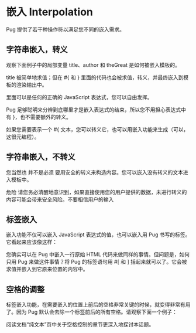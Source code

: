# 嵌入 Interpolation
Pug 提供了若干种操作符以满足您不同的嵌入需求。

## 字符串嵌入，转义
观察下面例子中的局部变量 title、author 和 theGreat 是如何被嵌入模板的。

title 被简单地求值；但在 #{ 和 } 里面的代码也会被求值，转义，并最终嵌入到模板的渲染输出中。

里面可以是任何的正确的 JavaScript 表达式，您可以自由发挥。

Pug 足够聪明来分辨到底哪里才是嵌入表达式的结束，所以您不用担心表达式中有 }，也不需要额外的转义。

如果您需要表示一个 #{ 文本，您可以转义它，也可以用嵌入功能来生成（可以，这很元编程）。

## 字符串嵌入，不转义
您当然也 并不是必须 要用安全的转义来构造内容。您可以嵌入没有转义的文本进入模板中。

危险
请您务必清醒地意识到，如果直接使用您的用户提供的数据，未进行转义的内容可能会带来安全风险。不要相信用户的输入

## 标签嵌入
嵌入功能不仅可以嵌入 JavaScript 表达式的值，也可以嵌入用 Pug 书写的标签。它看起来应该像这样：

您确实可以在 Pug 中嵌入一行原始 HTML 代码来做同样的事情。但问题是，如何只用 Pug 来做这件事情？将 Pug 的标签语句用 #[ 和 ] 括起来就可以了。它会被求值并嵌入到它原来位置的内容中。

## 空格的调整
标签嵌入功能，在需要嵌入的位置上前后的空格非常关键的时候，就变得非常有用了。因为 Pug 默认会去除一个标签前后的所有空格。请观察下面一个例子：

阅读文档“纯文本”页中关于空格控制的章节更深入地探讨本话题。




